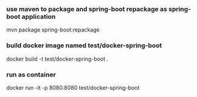 ### use maven to package and spring-boot repackage as spring-boot application

mvn package spring-boot:repackage

### build docker image named test/docker-spring-boot

docker build -t test/docker-spring-boot .

### run as container

docker run -it -p 8080:8080 test/docker-spring-boot